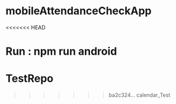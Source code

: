 # mobileAttendanceCheckApp
<<<<<<< HEAD

Run :  npm run android
=======
# TestRepo
>>>>>>> ba2c324... calendar_Test
